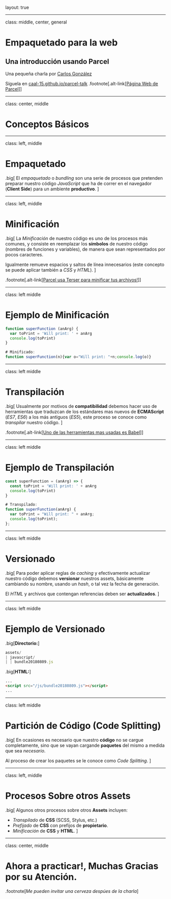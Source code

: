 layout: true

---
class: middle, center, general
# Empaquetado para la web
## Una introducción usando Parcel
Una pequeña charla por [Carlos González](http://caal-15.github.io)

Síguela en [caal-15.github.io/parcel-talk](http://caal-15.github.io/parcel-talk)
.footnote[.alt-link[[Página Web de Parcel](https://parceljs.org/)]]

---
class: center, middle

# Conceptos Básicos

---
class: left, middle

# Empaquetado

.big[
  El _empaquetado_ o _bundling_ son una serie de procesos que pretenden preparar
  nuestro código _JavaScript_ que ha de correr en el navegador (__Client Side__)
  para un ambiente __productivo__.
]

---
class: left, middle

# Minificación

.big[
  La _Minificación_ de nuestro código es uno de los procesos más comunes, y
  consiste en reemplazar los __símbolos__ de nuestro código (nombres de
  funciones y variables), de manera que sean representados por pocos caracteres.

  Igualmente remueve espacios y saltos de línea innecesarios (este concepto
  se puede aplicar también a _CSS_ y _HTML_).
]

.footnote[.alt-link[[Parcel usa Terser para minificar tus archivos!](https://github.com/fabiosantoscode/terser)]]

---
class: left middle

# Ejemplo de Minificación

```javascript
function superFunction (anArg) {
  var toPrint = 'Will print: ' + anArg
  console.log(toPrint)
}

# Minificado:
function superFunction(n){var o="Will print: "+n;console.log(o)}
```

---
class: left middle

# Transpilación

.big[
  Usualmente por motivos de __compatibilidad__ debemos hacer uso de herramientas
  que traduzcan de los estándares mas nuevos de __ECMAScript__ (_ES7_, _ES6_) a
  los más  antiguos (_ES5_), este proceso se conoce como _transpilar_ nuestro
  código.
]

.footnote[.alt-link[[Uno de las herramientas mas usadas es Babel](https://babeljs.io/)]]

---
class: left middle

# Ejemplo de Transpilación

```javascript
const superFunction = (anArg) => {
  const toPrint = 'Will print: ' + anArg
  console.log(toPrint)
}

# Transpilado:
function superFunction(anArg) {
  var toPrint = "Will print: " + anArg;
  console.log(toPrint);
};
```

---
class: left middle

# Versionado

.big[
  Para poder aplicar reglas de _caching_ y efectivamente actualizar nuestro
  código debemos __versionar__ nuestros assets, básicamente cambiando su nombre,
  usando un _hash_, o tal vez la fecha de generación.

  El _HTML_ y archivos que contengan referencias deben ser __actualizados__.
]

---
class: left middle

# Ejemplo de Versionado

.big[__Directorio:__]

```javascript
assets/
| javascript/
| | bundle20180809.js
```

.big[__HTML:__]

```html
...
<script src="/js/bundle20180809.js"></script>
...
```

---
class: left middle

# Partición de Código (Code Splitting)

.big[
  En ocasiones es necesario que nuestro __código__ no se cargue completamente,
  sino que se vayan cargande __paquetes__ del mismo a medida que sea
  _necesario_.

  Al proceso de crear los paquetes se le conoce como _Code Splitting_.
]

---
class: left, middle

# Procesos Sobre otros Assets

.big[
Algunos otros procesos sobre otros __Assets__ incluyen:

* _Transpilado_ de __CSS__ (SCSS, Stylus, etc.)
* _Prefijado_ de __CSS__ con prefijos de __propietario__.
* _Minificación_ de __CSS__ y __HTML__.
]

---
class: center, middle

# Ahora a practicar!, Muchas Gracias por su Atención.

.footnote[_Me pueden invitar una cerveza despúes de la charla_]
